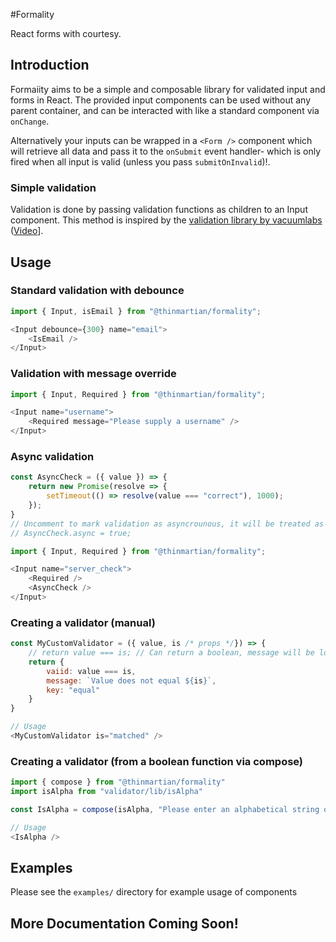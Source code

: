 #Formality

React forms with courtesy.

## Introduction

Formaiity aims to be a simple and composable library for validated input and forms in React. The provided input components can be used without any parent container, and can be interacted with like a standard component via `onChange`.

Alternatively your inputs can be wrapped in a `<Form />` component which will retrieve all data and pass it to the `onSubmit` event handler- which is only fired when all input is valid (unless you pass `submitOnInvalid`)!. 

### Simple validation

Validation is done by passing validation functions as children to an Input component. This method is inspired by the [validation library by vacuumlabs](https://github.com/vacuumlabs/validation) ([Video](https://www.youtube.com/watch?v=FqscLiODo5c)].

## Usage

### Standard validation with debounce

```javascript
import { Input, isEmail } from "@thinmartian/formality";

<Input debounce={300} name="email">
    <IsEmail />
</Input>
```
    
### Validation with message override

```javascript
import { Input, Required } from "@thinmartian/formality";

<Input name="username">
    <Required message="Please supply a username" />
</Input>
```

### Async validation

```javascript
const AsyncCheck = ({ value }) => {
    return new Promise(resolve => {
        setTimeout(() => resolve(value === "correct"), 1000);
    });
}
// Uncomment to mark validation as asyncrounous, it will be treated as async without executing the promise
// AsyncCheck.async = true;

import { Input, Required } from "@thinmartian/formality";

<Input name="server_check">
    <Required />
    <AsyncCheck />
</Input>
```

### Creating a validator (manual)

```javascript
const MyCustomValidator = ({ value, is /* props */}) => {
    // return value === is; // Can return a boolean, message will be loaded from props or parent Input
    return {
        vaiid: value === is,
        message: `Value does not equal ${is}`,
        key: "equal"
    }
}

// Usage
<MyCustomValidator is="matched" />
```

### Creating a validator (from a boolean function via compose)

```javascript
import { compose } from "@thinmartian/formality"
import isAlpha from "validator/lib/isAlpha"

const IsAlpha = compose(isAlpha, "Please enter an alphabetical string only", "alpha")

// Usage
<IsAlpha />
```

## Examples

Please see the `examples/` directory for example usage of components


## More Documentation Coming Soon!
